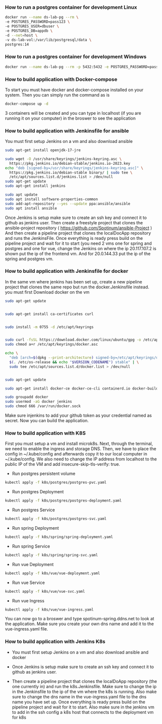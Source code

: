 ### How to run a postgres container for development Linux
```bash
docker run --name ds-lab-pg --rm \
-e POSTGRES_PASSWORD=pass123 \
-e POSTGRES_USER=dbuser \
-e POSTGRES_DB=appdb \
-d --net=host \
-v ds-lab-vol:/var/lib/postgresql/data \
postgres:14
```

### How to run a postgres container for development Windows

```bash
docker run --name ds-lab-pg --rm -p 5432:5432 -e POSTGRES_PASSWORD=pass123  -e POSTGRES_USER=dbuser  -e POSTGRES_DB=appdb   -v ds-lab-vol:/var/lib/postgresql/data  postgres:14
```

### How to build application with Docker-compose
To start you must have docker and docker-compose installed on your system. Then you can simply run the command as is
```bash
docker-compose up -d
```
3 containers will be created and you can type in localhost (if you are running it on your computer) in the broswer to see the application

### How to build application with Jenkinsfile for ansible
You must first setup Jenkins on a vm and also download ansible
```bash
sudo apt-get install openjdk-17-jre
```

```bash
sudo wget -O /usr/share/keyrings/jenkins-keyring.asc \
  https://pkg.jenkins.io/debian-stable/jenkins.io-2023.key
echo "deb [signed-by=/usr/share/keyrings/jenkins-keyring.asc]" \
  https://pkg.jenkins.io/debian-stable binary/ | sudo tee \
  /etc/apt/sources.list.d/jenkins.list > /dev/null
sudo apt-get update
sudo apt-get install jenkins
```

```bash
sudo apt update
sudo apt install software-properties-common
sudo add-apt-repository --yes --update ppa:ansible/ansible
sudo apt install ansible
```

Once Jenkins is setup make sure to create an ssh key and connect it to github as jenkins user. Then create a freestyle project that clones the ansible-project repository ( https://github.com/Spotinum/ansible-Project ) And then create a pipeline project that clones the localDocApp repository and runs the JenkinsFile. Once everything is ready press build on the pipeline project and wait for it to start (you need 2 vms one for spring and postgres and one for vue, change the Jenkins on where the ip 20.117.107.2 is shown put the ip of the frontend vm. And for 20.0.144.33 put the ip of the spring and postgres vm.

### How to build application with Jenkinsfile for docker
In the same vm where jenkins has been set up, create a new pipeline project that clones the same repo but run the docker.Jenkinsfile instead.
you must first Download docker on the vm

```bash
sudo apt-get update


sudo apt-get install ca-certificates curl


sudo install -m 0755 -d /etc/apt/keyrings


sudo curl -fsSL https://download.docker.com/linux/ubuntu/gpg -o /etc/apt/keyrings/docker.asc
sudo chmod a+r /etc/apt/keyrings/docker.asc

echo \
  "deb [arch=$(dpkg --print-architecture) signed-by=/etc/apt/keyrings/docker.asc] https://download.docker.com/linux/ubuntu \
  $(. /etc/os-release && echo "$VERSION_CODENAME") stable" | \
  sudo tee /etc/apt/sources.list.d/docker.list > /dev/null


sudo apt-get update

```

```bash
sudo apt-get install docker-ce docker-ce-cli containerd.io docker-buildx-plugin docker-compose-plugin

```

```bash
sudo groupadd docker
sudo usermod -aG docker jenkins 
sudo chmod 666 /var/run/docker.sock
```
Make sure injenkins to add your github token as your credential named as secret. Now you can build the application.

### How to build application with K8S
First you must setup a vm and install microk8s. 
Next, through the terminal, we need to enable the ingress and storage DNS. Then, we have to place the config in ~/.kube/config and afterwards copy it to our local computer in ~/.kube/config. We also need to change the IP address from localhost to the public IP of the VM and add insecure-skip-tls-verify: true.

* Run postgres persistent volume
```bash
kubectl apply -f k8s/postgres/postgres-pvc.yaml 
```

* Run postgres Deployment
```bash
kubectl apply -f k8s/postgres/postgres-deployment.yaml 
```

* Run postgres Service
```bash
kubectl apply -f k8s/postgres/postgres-svc.yaml 
```

* Run spring Deployment
```bash
kubectl apply -f k8s/spring/spring-deployment.yaml 
```

* Run spring Service
```bash
kubectl apply -f k8s/spring/spring-svc.yaml 
```

* Run vue Deployment
```bash
kubectl apply -f k8s/vue/vue-deployment.yaml 
```

* Run vue Service
```bash
kubectl apply -f k8s/vue/vue-svc.yaml 
```

* Run vue Ingress
```bash
kubectl apply -f k8s/vue/vue-ingress.yaml 
```

You can now go to a broswer and type spotinum-spring.ddns.net to look at the application. Make sure you create your own dns name and add it to the vue-ingress.yaml file.


### How to build application with Jenkins K8s
* You must first setup Jenkins on a vm and also download ansible and docker

* Once Jenkins is setup make sure to create an ssh key and connect it to github as jenkins user.

* Then create a pipeline project that clones the localDoApp repository (the one currently in) and run the k8s.Jenkinsfile. Make sure to change the ip in the Jenkinsfile to the ip of the vm where the k8s is running. Also make sure to change the dns name in the vue-ingress.yaml file to the dns name you have set up. Once everything is ready press build on the pipeline project and wait for it to start.
Also make sure in the jenkins vm to add in the ssh config a k8s host that connects to the deployment vm for k8s




